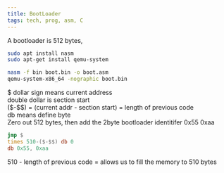 ```yaml
---
title: BootLoader
tags: tech, prog, asm, C
---
```



A bootloader is 512 bytes, 
```bash
sudo apt install nasm
sudo apt-get install qemu-system

nasm -f bin boot.bin -o boot.asm
qemu-system-x86_64 -nographic boot.bin 
```
\$ dollar sign means current address  
double dollar is section start  
(\$-\$\$) = (current addr - section start) = length of previous code  
db means define byte  
Zero out 512 bytes, then add the 2byte bootloader identitifer 0x55 0xaa

```asm
jmp $
times 510-($-$$) db 0
db 0x55, 0xaa
```
510 - length of previous code = allows us to fill the memory to 510 bytes 